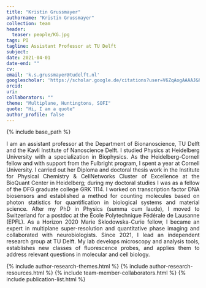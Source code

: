 ```yaml
---
title: "Kristin Grussmayer"
authorname: "Kristin Grussmayer"
collection: team
header:
  teaser: people/KG.jpg
tags: PI
tagline: Assistant Professor at TU Delft
subject: 
date: 2021-04-01
date-end: ""
cv: 
email: 'k.s.grussmayer@tudelft.nl'
googlescholar: 'https://scholar.google.de/citations?user=V6ZqAogAAAAJ&hl=de&oi=ao'
orcid: 
uri: 
collaborators: ""
theme: "Multiplane, Huntingtons, SOFI"
quote: "Hi, I am a quote"
author_profile: false
---
```

{% include base_path %}
<!-- {::options parse_block_html="true" /} -->

<p align= "justify">
I am an assistant professor at the Department of Bionanoscience, TU Delft and the Kavli Institute of Nanoscience Delft. I studied Physics at Heidelberg University with a specialization in Biophysics. As the Heidelberg-Cornell fellow and with support from the Fulbright program, I spent a year at Cornell University. I carried out her Diploma and doctoral thesis work in the Institute for Physical Chemistry & CellNetworks Cluster of Excellence at the BioQuant Center in Heidelberg; during my doctoral studies I was as a fellow of the DFG graduate college GRK 1114. I worked on transcription factor DNA biosensors and established a method for counting molecules based on photon statistics for quantification in biological systems and material science. After my PhD in Physics (summa cum laude), I moved to Switzerland for a postdoc at the École Polytechnique Fédérale de Lausanne (EPFL). As a Horizon 2020 Marie Sklodowska-Curie fellow, I became an expert in multiplane super-resolution and quantitative phase imaging and collaborated with neurobiologists. Since 2021, I lead an independent research group at TU Delft. My lab develops microscopy and analysis tools, establishes new classes of fluorescence probes, and applies them to address relevant questions in molecular and cell biology.

{% include author-research-themes.html %}
{% include author-research-resources.html %}
{% include team-member-collaborators.html %}
{% include publication-list.html %}